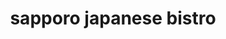 ---
layout: place
title: "sapporo japanese bistro"
permalink: /texas/magnolia/sapporo-japanese-bistro.html
stateAbbr: TX
stateName: Texas
cityName: Magnolia
seo:
  name: "sapporo japanese bistro"
  type: Restaurant
  links: https://sapporotx.com/
description: "Sleek, contemporary spot for a full Japanese menu of sushi & cooked fare, with sake & cocktails. sapporo japanese bistro serves delicious sushi in Magnolia, Texas. Try fresh Japanese dishes for a great dining experience. Available for takeout, delivery, lunch, and dinner."
place_id: ChIJy9zH37svR4YRGLXs0Oc0dZs
photos:
  - name: >-
      places/ChIJy9zH37svR4YRGLXs0Oc0dZs/photos/AeeoHcKvXyK0oe_gUHXj_-dLi-nkqu6xLfRzfX3PgZaVpg--TdQp8uqLYEaF08Cu4ckzs3ccM6EbBzrovJbCShGz8xflIrV7wBC1WFJp-x92Evfu91Nf1mR8i8-ZcAh95CiouzmDJ-W2G85StO0bCIrLcaLDwL3q1PEK3wP2rwxv4L4avieJOFLFO1gEEOijDLl2-CqpIyKRhxxN58KyLf7LLtak0Awoknf_L2RUk1eVSayEmhPUKWctU1NFr86jlh-JS5s999bp0UJuxpwgpqM0HAmCvh5ZrU0UDyXC92hdVOQsm46zscE4-ybqEh3iVZhl2Y7ElsbUZuzjDnhl_UvaX2c4UP6kk7izD6jvcwqnSjcWeKL_AxE6Sll2SRzsSiQQHQeNLiN_YEcaQR_d_LmU0mdxrett5W7elxv1nH22GrWXfw
    widthPx: 4032
    heightPx: 2268
    authorAttributions:
      - displayName: Matthew Meza
        uri: https://maps.google.com/maps/contrib/111767969262291365358
        photoUri: >-
          https://lh3.googleusercontent.com/a-/ALV-UjVztie66FFPsVrww8jZJeUHtFeI7PIF3f7ed802p4t2vMho_gHkyw=s100-p-k-no-mo
    flagContentUri: >-
      https://www.google.com/local/imagery/report/?cb_client=maps_api_places.places_api&image_key=!1e10!2sCIHM0ogKEICAgIDmv7H1Uw&hl=en-US
    googleMapsUri: >-
      https://www.google.com/maps/place//data=!3m4!1e2!3m2!1sCIHM0ogKEICAgIDmv7H1Uw!2e10!4m2!3m1!1s0x86472fbbdfc7dccb:0x9b7534e7d0ecb518
  - name: >-
      places/ChIJy9zH37svR4YRGLXs0Oc0dZs/photos/AeeoHcKIF5-Uqz8Go8nVHnaib0otSOXg8ZyBBLDTdGKxh_obORjj_pnv52zNTtOmKAlEOtxNnKdQ8oO6iLfR_FUHObm9DrEY_Cz8zdYxFeOAvvw9KxXe6VAwx9XhNW65_XS4An5ANNh6TKRAXk6_Q8nK8yvCJOI8Qcrp0TbjDZf7JPQNTlXGbrvxOjemzguZuJV6vHH6JmtDIsIijuDJHMKt74V4ln0TbWCI2__5gHEwZxAqVEruXK5mDNj97j6drd8iB_T1xkw1SRk8kG7QpU3PJn1NnRJgfbe2bjXOhrRU6LwVGGIljob34-xIuE22Gy8EeSGudZazFV9bm5iUyQbF9_3bYHWJp2T1d-IvsssNWHGNlo1Lzm0W_nun0urBuiwtXIHaSe-EUkyQGbk8btT6Xxi3LJX5kLR0QfefwCCv13l_2GQy
    widthPx: 4032
    heightPx: 3024
    authorAttributions:
      - displayName: Mallory Walters
        uri: https://maps.google.com/maps/contrib/112161054501244739374
        photoUri: >-
          https://lh3.googleusercontent.com/a-/ALV-UjWhxvacSm6TNlRMfJbYUz2E6WzO1VqwgUZ_s52YNyBVvVhySX5c=s100-p-k-no-mo
    flagContentUri: >-
      https://www.google.com/local/imagery/report/?cb_client=maps_api_places.places_api&image_key=!1e10!2sCIHM0ogKEICAgICEybnUvgE&hl=en-US
    googleMapsUri: >-
      https://www.google.com/maps/place//data=!3m4!1e2!3m2!1sCIHM0ogKEICAgICEybnUvgE!2e10!4m2!3m1!1s0x86472fbbdfc7dccb:0x9b7534e7d0ecb518
  - name: >-
      places/ChIJy9zH37svR4YRGLXs0Oc0dZs/photos/AeeoHcIwXYIkAxZiiL4qnJ_PJlccheuHqQNn-4F4dw7vKYrUcvKl9jhy5FmoiDJrjWd6__I0bBX0-9gWNcu1376P9urNbnpeWNZ-WwVhJI4t02U_A1DeLtxtX97AlXms79MJO16JOWu862zminOxiLiwNmCUIgMbCEvcy4IC_D91oYKWG_qt2zq2JpPEvtnwzDH9U11lim_VmBAJvwJZ_5qHM9B5v_ilUJCRCLazzi7t7IlrOFUnHG4MLfFtM0bsQS7RmPchu-0SjWsY2bASHV0mJ8DYyu0w-Y6C_x7aVEsbpzZOzvxhAyeFW2Avm9ghDOcwZH0oFD1SQbVcX6RUVbgLTjMGFM5Fn4GtDBd-9DjRLrtSLZHg0Y-5MLbRiKo7Jrl0ScZCr0wNR6OabCdsbEcDOLl-rzTEu6E-kL5tpdDNFwNCSg
    widthPx: 4032
    heightPx: 3024
    authorAttributions:
      - displayName: Dakota Blair
        uri: https://maps.google.com/maps/contrib/104136919266434106665
        photoUri: >-
          https://lh3.googleusercontent.com/a-/ALV-UjX7OlWludTvzDCs4Zs56ONBikvgoaisx4Zat6ZfEQTpbEJ0Lx4=s100-p-k-no-mo
    flagContentUri: >-
      https://www.google.com/local/imagery/report/?cb_client=maps_api_places.places_api&image_key=!1e10!2sCIHM0ogKEICAgMCw94H4Fg&hl=en-US
    googleMapsUri: >-
      https://www.google.com/maps/place//data=!3m4!1e2!3m2!1sCIHM0ogKEICAgMCw94H4Fg!2e10!4m2!3m1!1s0x86472fbbdfc7dccb:0x9b7534e7d0ecb518
  - name: >-
      places/ChIJy9zH37svR4YRGLXs0Oc0dZs/photos/AeeoHcLqXr6ZeGaz5aODbBlr67mck9l9jNTL1myiQTGyguhHA25LKnEHp3j9X8uHn1EhZwq8MTjkYogwLZ3O1xrRzDtnjyyemUi5ibXOat4lqSxlLEvJOQxrNL2n40Nsy6OIdYm--U-OQz9R_bmh2enYuJ9wmAVSZmmevPO4GazuVK6FcwV07BnS0cdDlbGUue5HLm4s6bX2CkaP697ms1NSOGEInPWU2gvVd682JWnjQopfg20d_lM6OoCbvLuneQ-etUDnITFr6aRATNTSnc0CdN7773Q0alWtGlo8CaZ5gL3QUo9MOAsrmXQxDA5iA5_l3QZLGKBs1SsfYWWOGBpUTnPwqL_J95Y8sMzRtfdEHPTK-jxntaP3rGNvWC4xuoRjJi7ncADkJYqPyG-j3kJrYpNntn5YkmOMp5UGKYX1eNQ
    widthPx: 3024
    heightPx: 3024
    authorAttributions:
      - displayName: Eli Addington SR
        uri: https://maps.google.com/maps/contrib/100047230567658398469
        photoUri: >-
          https://lh3.googleusercontent.com/a-/ALV-UjW4TqYfIvpPtekExXxrc8Z0sQVUEHUtI7ocZJ9lb9cudR5h1_9KJw=s100-p-k-no-mo
    flagContentUri: >-
      https://www.google.com/local/imagery/report/?cb_client=maps_api_places.places_api&image_key=!1e10!2sCIHM0ogKEICAgIDV2fOkCQ&hl=en-US
    googleMapsUri: >-
      https://www.google.com/maps/place//data=!3m4!1e2!3m2!1sCIHM0ogKEICAgIDV2fOkCQ!2e10!4m2!3m1!1s0x86472fbbdfc7dccb:0x9b7534e7d0ecb518
  - name: >-
      places/ChIJy9zH37svR4YRGLXs0Oc0dZs/photos/AeeoHcIN5jXF4YYiLXOTHxzMpQyokt69VQwAO88hBNQyn9PaEBkMWp5ihn7xZqtFlDkYOmt5vpGADdIe2--bhuq3TjOyZpd5iUAlTydGbZbwlki6mHfKxY7HAUGTS2jp7LzH6BeglHIjSzpjsudqSQ6IVg1-6uMvVioX1HNeM8gq5Y8mqQyCWA0-9xRkPTknVNjyHvtK666zBXi2zCyvWJDtW2qZbzVZHRlZ96XtJuLeFEnbdxYjrZtufeWG1NlrmCed7dMB3KY_ZptUCyk00x3hYHtrlu1HrCdYkRBdTgSFnGlJJp34yF6PDUxTmVFkxsmP4e2K7TwaoaOlvSVynJBK2V7NP3DS4vWGaR0W4k0axPt_R6TCyXz1_nU4_Ie0TLuInzvpmfNamkQfxw9frx1moS9o3iY2ArgWhqnBAlNoq5bYeYXZ
    widthPx: 4800
    heightPx: 3600
    authorAttributions:
      - displayName: David
        uri: https://maps.google.com/maps/contrib/113073976564592922996
        photoUri: >-
          https://lh3.googleusercontent.com/a-/ALV-UjVkx-IG_5JtfcrVHSPGAlbDmp02D5K-6PJs79GsCfBa6U4xSjk=s100-p-k-no-mo
    flagContentUri: >-
      https://www.google.com/local/imagery/report/?cb_client=maps_api_places.places_api&image_key=!1e10!2sCIHM0ogKEICAgMDAl_mi0gE&hl=en-US
    googleMapsUri: >-
      https://www.google.com/maps/place//data=!3m4!1e2!3m2!1sCIHM0ogKEICAgMDAl_mi0gE!2e10!4m2!3m1!1s0x86472fbbdfc7dccb:0x9b7534e7d0ecb518
  - name: >-
      places/ChIJy9zH37svR4YRGLXs0Oc0dZs/photos/AeeoHcLIePYJEqLeTVQPOFHeDKRXdWnbJdFOsK5X8pelH4C70rAC0ZWXWH4-7dyFWsu8Yl_voDoTYAvQPrtiHP1KzgbmTBes83nqyDffYImI7gR4Bz8xyt9sb8LdEV3UR0UZRQHzoNtl-2AU6jVhu4cNVtkIJMSqeQ1zy05oPVptnDYEXqk8-B6O5TEY3Wu4eLnN3_l5kwG7XveN3H_boveXa-qglncw7YySlO7TRtUid_tRw9hEUVcHP-podeoRyksKwENfPHnk_y-PFWJsAM5QUT0lyD-u0w9oQHJIcxqVQiWDh3EgL8NTlHVoSnDhl1wqo1mSmMCKFeIRxOnvAKT0MeLot_pnz9zt04lyFmHU2wvfB3n3m83aHxa7zQz6xVJUuE52IuSHGmDY9qFEDlIv3ZGxGvehOaWA9UGHEAcCAY9SL6Q
    widthPx: 3024
    heightPx: 4032
    authorAttributions:
      - displayName: Marcus Vines
        uri: https://maps.google.com/maps/contrib/107885915256407688003
        photoUri: >-
          https://lh3.googleusercontent.com/a-/ALV-UjU1FZqn8Z2e2GUZbzuyVboUwGeOu211FOUz2XJyEKmw2InzOet1HA=s100-p-k-no-mo
    flagContentUri: >-
      https://www.google.com/local/imagery/report/?cb_client=maps_api_places.places_api&image_key=!1e10!2sCIHM0ogKEICAgICGurqKqQE&hl=en-US
    googleMapsUri: >-
      https://www.google.com/maps/place//data=!3m4!1e2!3m2!1sCIHM0ogKEICAgICGurqKqQE!2e10!4m2!3m1!1s0x86472fbbdfc7dccb:0x9b7534e7d0ecb518
  - name: >-
      places/ChIJy9zH37svR4YRGLXs0Oc0dZs/photos/AeeoHcIyCAVNW1y659PshL27LtoDl0CdtVAYXDIGI1VudicvIVp8zynvhn4_EUnwhNKX6m4rFy2_XZ4ab6SR6cjJQMV_LgYI2GI9H6g62aGGqtnK6XeJ5xJPtP8QZKaPW21RyS8nxBXlSK6ezSYjP1ocUvuPbMfeCTmFZsWbIXvUv5vz_p4mAlqAm_PNR6QouUWGJrtbSyp4mb65Tg0Zfqe5niJKvW4_XKoI9lVapDwe7_DW7-_5sY5rVkNQM8jP9p7f4TSRFAqToJcTmuGm6rtSuiSywFSqvc5ReHDSOfyduVHvQseZghcKS6E7GNzkOAMST1hzSAY-xerORw3tydAQ-WxrcMPSADu5apgKfpJc_3UW7yBqku0E5qo_Uyn_wFztRxugXwyIfRmKhtD3XxO-LPOreWkKr_xkDTNfFW9cuJw
    widthPx: 3024
    heightPx: 4032
    authorAttributions:
      - displayName: Kipsi
        uri: https://maps.google.com/maps/contrib/105018991265219252906
        photoUri: >-
          https://lh3.googleusercontent.com/a/ACg8ocKqKFCzhhR0PVOmSNVDzuIn4GArsR_HsRyRky4vjRxpe4ojgG7v=s100-p-k-no-mo
    flagContentUri: >-
      https://www.google.com/local/imagery/report/?cb_client=maps_api_places.places_api&image_key=!1e10!2sCIHM0ogKEICAgID70sq_aA&hl=en-US
    googleMapsUri: >-
      https://www.google.com/maps/place//data=!3m4!1e2!3m2!1sCIHM0ogKEICAgID70sq_aA!2e10!4m2!3m1!1s0x86472fbbdfc7dccb:0x9b7534e7d0ecb518
  - name: >-
      places/ChIJy9zH37svR4YRGLXs0Oc0dZs/photos/AeeoHcJlNXGJ8_rS1cglV0uwZl_7zAmTvUN1YwFqTRGDA0owS7-el7Sl8-e6HUi2DjtvPU7yhsCGfJrGiXGyHWe-6u5AXXXhd2lCgZlvsjinjmfAsn48rjcQxEZD8UUd7Xx4_TiQ75ducS6Rnpzk0iUc6EEsrmSV4tey9417UUD_n1I317aWryK8VoJzEoNCB5hsCZA4sqO60JwVOngJ6QvND-5umFuBn0KUMXghog_2cgI6292w74303pjVjloPNUy-aaf5dwBM1QcUmhHWJgqvZJs2oyOYCtOL7VbyNSVyION_JsuaRrHJibs5_JKxk4Pn1dQaWC0Jr8PdCROfWWrR4nBhdZLMa-hfi1_FJUGeRMiIYu7eDaslQUWdotoa6HYDE6mYvJk6KXh7j26q_ZRiPO0KvqCruJyBU5WqOe9E4fb0og
    widthPx: 3024
    heightPx: 4032
    authorAttributions:
      - displayName: Kipsi
        uri: https://maps.google.com/maps/contrib/105018991265219252906
        photoUri: >-
          https://lh3.googleusercontent.com/a/ACg8ocKqKFCzhhR0PVOmSNVDzuIn4GArsR_HsRyRky4vjRxpe4ojgG7v=s100-p-k-no-mo
    flagContentUri: >-
      https://www.google.com/local/imagery/report/?cb_client=maps_api_places.places_api&image_key=!1e10!2sCIHM0ogKEICAgID70sq_SA&hl=en-US
    googleMapsUri: >-
      https://www.google.com/maps/place//data=!3m4!1e2!3m2!1sCIHM0ogKEICAgID70sq_SA!2e10!4m2!3m1!1s0x86472fbbdfc7dccb:0x9b7534e7d0ecb518
  - name: >-
      places/ChIJy9zH37svR4YRGLXs0Oc0dZs/photos/AeeoHcLmRYTEqLwod7QqZnSdzs9D8y-zxRgiiOWrznNxDEAZzumbtyNMLqlUZqI-fI4t9vb8F4bQOabfq5DrSWXQxzSPtj6_pM4KWUnrydlgM173AXSObjta-rosg9Bpy-uddepApTQm2YBFWig4e5aYCFZQrtn7JJVQoz3fPt9sgS-30AqCYcIv2iMWBMMd_xzEIJ8BLX_7IWVZAlDWJYQ5aZXIlzy8TEkNjKJvEZULe1GGeVOiHWustlO-6e-NYLaRiRPLN-e4KsSToQxfIarAwIQyFsmHFq5JLOoL55dwoBjNAX38FCFxOC7aoZN0asRBOOO_NlGUbXrsVOFt1uw8tsK6eQVWfJg_CEj4suEi1-ERcGNStYFHcuRkURXnIUpG5_aTFCmqz-tjkwe4Cy6cBSEoubrjgyLAIr7NwevNZ7Q
    widthPx: 3480
    heightPx: 4640
    authorAttributions:
      - displayName: Romy McCloskey
        uri: https://maps.google.com/maps/contrib/114387515689451657900
        photoUri: >-
          https://lh3.googleusercontent.com/a-/ALV-UjXXL2aIXa77DPuGrbHW42L8u_zE74hl948OPHECCwlO-DwifuQhDQ=s100-p-k-no-mo
    flagContentUri: >-
      https://www.google.com/local/imagery/report/?cb_client=maps_api_places.places_api&image_key=!1e10!2sCIHM0ogKEICAgICkgP6PUQ&hl=en-US
    googleMapsUri: >-
      https://www.google.com/maps/place//data=!3m4!1e2!3m2!1sCIHM0ogKEICAgICkgP6PUQ!2e10!4m2!3m1!1s0x86472fbbdfc7dccb:0x9b7534e7d0ecb518
  - name: >-
      places/ChIJy9zH37svR4YRGLXs0Oc0dZs/photos/AeeoHcIlw-otuIySh2HUUPO5L_Qewt78Fnm1dtw0kng9zJ8ZA5NYuYg9VxvTfDfK7-Kk3TPULCbQIzDVh4uryiBDofu-tX_GM9w2p9cojULJBF0Hht2xNXFJoJcJpBryidpDabrUVUGFD8F-3aiUbtSKZntF3nOVOVPQ-gcdDsozGJJOr5KTaWRBmSpd5YHxLXjXx3nToC-xKZbKIqbEOoRwEsEn55Pzua9rfqqeXOcX2ZEhoMqzNBIdQduzswRaIV38xOHloXs0j-APrsLXsOJOBF5UoC99SXdhoW8X577OAoRMPinp2snpdDBfmczH0qyr3KkKhpf53kBBErGUo5QhHwOvfTOLWJMenE1iFLR-NXKiFpgRbrSgJsMj0pGLnxeDJfTNJJt_oYRrFrk7fKz45zCo24BRdKba1Zpp9q7EstG6K539
    widthPx: 4800
    heightPx: 3600
    authorAttributions:
      - displayName: David
        uri: https://maps.google.com/maps/contrib/113073976564592922996
        photoUri: >-
          https://lh3.googleusercontent.com/a-/ALV-UjVkx-IG_5JtfcrVHSPGAlbDmp02D5K-6PJs79GsCfBa6U4xSjk=s100-p-k-no-mo
    flagContentUri: >-
      https://www.google.com/local/imagery/report/?cb_client=maps_api_places.places_api&image_key=!1e10!2sCIHM0ogKEICAgMDAl_misgE&hl=en-US
    googleMapsUri: >-
      https://www.google.com/maps/place//data=!3m4!1e2!3m2!1sCIHM0ogKEICAgMDAl_misgE!2e10!4m2!3m1!1s0x86472fbbdfc7dccb:0x9b7534e7d0ecb518
address: '30420 FM2978 #300, Magnolia, TX 77354, USA'
street: '30420 FM2978 #300'
city: Magnolia
state: TX
zip: '77354'
country: USA
neighborhood: Sterling Ridge
latitude: '30.194463'
longitude: '-95.588029'
accessibility_options:
  wheelchairAccessibleParking: true
  wheelchairAccessibleEntrance: true
  wheelchairAccessibleRestroom: true
  wheelchairAccessibleSeating: true
business_status: OPERATIONAL
name: sapporo japanese bistro
google_maps_links:
  directionsUri: >-
    https://www.google.com/maps/dir//''/data=!4m7!4m6!1m1!4e2!1m2!1m1!1s0x86472fbbdfc7dccb:0x9b7534e7d0ecb518!3e0
  placeUri: https://maps.google.com/?cid=11201917818401240344
  writeAReviewUri: >-
    https://www.google.com/maps/place//data=!4m3!3m2!1s0x86472fbbdfc7dccb:0x9b7534e7d0ecb518!12e1
  reviewsUri: >-
    https://www.google.com/maps/place//data=!4m4!3m3!1s0x86472fbbdfc7dccb:0x9b7534e7d0ecb518!9m1!1b1
  photosUri: >-
    https://www.google.com/maps/place//data=!4m3!3m2!1s0x86472fbbdfc7dccb:0x9b7534e7d0ecb518!10e5
primary_type: Japanese Restaurant
opening_hours:
  regular: null
  current: null
secondary_opening_hours:
  regular:
    weekdayDescriptions: null
    type: null
  current:
    weekdayDescriptions: null
    type: null
phone: (281) 789-4445
price_level: PRICE_LEVEL_MODERATE
price_range: $20 &ndash; $30
rating: '4.4'
rating_count: 0
website: https://sapporotx.com/
reviews:
  - name: >-
      places/ChIJy9zH37svR4YRGLXs0Oc0dZs/reviews/ChZDSUhNMG9nS0VJQ0FnTURBbF9taUVnEAE
    relativePublishTimeDescription: 2 months ago
    rating: 5
    text:
      text: >-
        Went here for lunch on 2/11/25. Place was empty, but the lunch specials
        were fantastic and service was great. The price for the amount of food
        on the lunch Teryaki Chicken and Teryaki Steak was impressive. Came with
        a bowl of soup/salad, 4 pieces of sushi, crab wontons, egg rolls. Price
        was very fair and the place was really nice and clean inside with a full
        bar. Will be returning!
      languageCode: en
    originalText:
      text: >-
        Went here for lunch on 2/11/25. Place was empty, but the lunch specials
        were fantastic and service was great. The price for the amount of food
        on the lunch Teryaki Chicken and Teryaki Steak was impressive. Came with
        a bowl of soup/salad, 4 pieces of sushi, crab wontons, egg rolls. Price
        was very fair and the place was really nice and clean inside with a full
        bar. Will be returning!
      languageCode: en
    authorAttribution:
      displayName: David
      uri: https://www.google.com/maps/contrib/113073976564592922996/reviews
      photoUri: >-
        https://lh3.googleusercontent.com/a-/ALV-UjVkx-IG_5JtfcrVHSPGAlbDmp02D5K-6PJs79GsCfBa6U4xSjk=s128-c0x00000000-cc-rp-mo-ba4
    publishTime: '2025-02-12T12:21:17.526860Z'
    flagContentUri: >-
      https://www.google.com/local/review/rap/report?postId=ChZDSUhNMG9nS0VJQ0FnTURBbF9taUVnEAE&d=17924085&t=1
    googleMapsUri: >-
      https://www.google.com/maps/reviews/data=!4m6!14m5!1m4!2m3!1sChZDSUhNMG9nS0VJQ0FnTURBbF9taUVnEAE!2m1!1s0x86472fbbdfc7dccb:0x9b7534e7d0ecb518
  - name: >-
      places/ChIJy9zH37svR4YRGLXs0Oc0dZs/reviews/ChdDSUhNMG9nS0VJQ0FnSUMzcmRERnh3RRAB
    relativePublishTimeDescription: 5 months ago
    rating: 5
    text:
      text: >-
        I absolutely love this place. Wouldn't go anywhere else for sushi! Fish
        so fresh you can watch them cut and clean it in front of you. The wait
        staff is hands down amazing. They will give you recommendations and even
        do substitutions if you don't like a certain type of ingredient. Oh
        don't forget the amazing happy hour!
      languageCode: en
    originalText:
      text: >-
        I absolutely love this place. Wouldn't go anywhere else for sushi! Fish
        so fresh you can watch them cut and clean it in front of you. The wait
        staff is hands down amazing. They will give you recommendations and even
        do substitutions if you don't like a certain type of ingredient. Oh
        don't forget the amazing happy hour!
      languageCode: en
    authorAttribution:
      displayName: Jessica Thornhill
      uri: https://www.google.com/maps/contrib/105382964469359001653/reviews
      photoUri: >-
        https://lh3.googleusercontent.com/a-/ALV-UjWPfpTKTVZNUENqANA5uWOOn9rHFlaRYQMh07_zWGFsS53UC57VLA=s128-c0x00000000-cc-rp-mo-ba4
    publishTime: '2024-11-08T02:23:54.345952Z'
    flagContentUri: >-
      https://www.google.com/local/review/rap/report?postId=ChdDSUhNMG9nS0VJQ0FnSUMzcmRERnh3RRAB&d=17924085&t=1
    googleMapsUri: >-
      https://www.google.com/maps/reviews/data=!4m6!14m5!1m4!2m3!1sChdDSUhNMG9nS0VJQ0FnSUMzcmRERnh3RRAB!2m1!1s0x86472fbbdfc7dccb:0x9b7534e7d0ecb518
  - name: >-
      places/ChIJy9zH37svR4YRGLXs0Oc0dZs/reviews/ChZDSUhNMG9nS0VJQ0FnTUNROC1DbE5nEAE
    relativePublishTimeDescription: a month ago
    rating: 5
    text:
      text: >-
        I always come here for my birthday and special occasions. I love it so
        much, never had a bad experience. The food is wonderful. Usually I get
        Sushi, they have a wonderful and large selection and everything is well
        made and tastes wonderful. All of the wait staff are so friendly and
        helpful. One of my favorite sushi places. I don't really have any
        complaints except for it being loud, but that's because they have good
        business and not that big of a deal.
      languageCode: en
    originalText:
      text: >-
        I always come here for my birthday and special occasions. I love it so
        much, never had a bad experience. The food is wonderful. Usually I get
        Sushi, they have a wonderful and large selection and everything is well
        made and tastes wonderful. All of the wait staff are so friendly and
        helpful. One of my favorite sushi places. I don't really have any
        complaints except for it being loud, but that's because they have good
        business and not that big of a deal.
      languageCode: en
    authorAttribution:
      displayName: Aubrey Gonzales
      uri: https://www.google.com/maps/contrib/108390590457144957291/reviews
      photoUri: >-
        https://lh3.googleusercontent.com/a-/ALV-UjXqZUG32uWpbkbgVHpYUkiPfVl99Jz96YD-jzH2kyeoK_-RrK8t=s128-c0x00000000-cc-rp-mo-ba2
    publishTime: '2025-03-07T02:09:36.489555Z'
    flagContentUri: >-
      https://www.google.com/local/review/rap/report?postId=ChZDSUhNMG9nS0VJQ0FnTUNROC1DbE5nEAE&d=17924085&t=1
    googleMapsUri: >-
      https://www.google.com/maps/reviews/data=!4m6!14m5!1m4!2m3!1sChZDSUhNMG9nS0VJQ0FnTUNROC1DbE5nEAE!2m1!1s0x86472fbbdfc7dccb:0x9b7534e7d0ecb518
  - name: >-
      places/ChIJy9zH37svR4YRGLXs0Oc0dZs/reviews/ChdDSUhNMG9nS0VJQ0FnSURydGZUQnFnRRAB
    relativePublishTimeDescription: 8 months ago
    rating: 5
    text:
      text: >-
        The service was fantastic, the food was amazing, and the atmosphere was
        phenomenal. This place is so well done, that it certainly has an upscale
        feel to it. The sushi rolls are bigger (longer) than expected, so maybe
        order them one-at-a-time, unless sharing; certainly a good thing (larger
        portion than expected). The hibachi combo (pictured) was very delicious
        and plentiful. The happy hour drink specials ($7.50 martinis) were
        great. I would definitely recommend this place to anyone looking for a
        restaurant with an upscale vibe.
      languageCode: en
    originalText:
      text: >-
        The service was fantastic, the food was amazing, and the atmosphere was
        phenomenal. This place is so well done, that it certainly has an upscale
        feel to it. The sushi rolls are bigger (longer) than expected, so maybe
        order them one-at-a-time, unless sharing; certainly a good thing (larger
        portion than expected). The hibachi combo (pictured) was very delicious
        and plentiful. The happy hour drink specials ($7.50 martinis) were
        great. I would definitely recommend this place to anyone looking for a
        restaurant with an upscale vibe.
      languageCode: en
    authorAttribution:
      displayName: William Young
      uri: https://www.google.com/maps/contrib/114691127196496139683/reviews
      photoUri: >-
        https://lh3.googleusercontent.com/a-/ALV-UjWcrVADu0XTqNRoSVZrxsE6CfIATuRf_hYHmmMrVL3kxyJhWV33=s128-c0x00000000-cc-rp-mo-ba4
    publishTime: '2024-07-19T00:21:18.830608Z'
    flagContentUri: >-
      https://www.google.com/local/review/rap/report?postId=ChdDSUhNMG9nS0VJQ0FnSURydGZUQnFnRRAB&d=17924085&t=1
    googleMapsUri: >-
      https://www.google.com/maps/reviews/data=!4m6!14m5!1m4!2m3!1sChdDSUhNMG9nS0VJQ0FnSURydGZUQnFnRRAB!2m1!1s0x86472fbbdfc7dccb:0x9b7534e7d0ecb518
  - name: >-
      places/ChIJy9zH37svR4YRGLXs0Oc0dZs/reviews/ChZDSUhNMG9nS0VJQ0FnTUNnbk0tcWV3EAE
    relativePublishTimeDescription: a month ago
    rating: 3
    text:
      text: >-
        made delivery in the order there were 3 rolls of sushi, were upset that
        they brought only one mini jar of ginger with literally 3 pieces
        together with wasabi. but I do not eat wasabi and can not stand the
        taste, but I do not eat sushi without ginger. the first time I see a
        restaurant with such service ...
      languageCode: en
    originalText:
      text: >-
        made delivery in the order there were 3 rolls of sushi, were upset that
        they brought only one mini jar of ginger with literally 3 pieces
        together with wasabi. but I do not eat wasabi and can not stand the
        taste, but I do not eat sushi without ginger. the first time I see a
        restaurant with such service ...
      languageCode: en
    authorAttribution:
      displayName: Kristina K
      uri: https://www.google.com/maps/contrib/106315568139410626197/reviews
      photoUri: >-
        https://lh3.googleusercontent.com/a-/ALV-UjVtGvNUZs2IxjQB4fD_FwCksJlbw8MKVUdITYHUzGUMIHUm9mfk=s128-c0x00000000-cc-rp-mo
    publishTime: '2025-02-15T03:03:18.325009Z'
    flagContentUri: >-
      https://www.google.com/local/review/rap/report?postId=ChZDSUhNMG9nS0VJQ0FnTUNnbk0tcWV3EAE&d=17924085&t=1
    googleMapsUri: >-
      https://www.google.com/maps/reviews/data=!4m6!14m5!1m4!2m3!1sChZDSUhNMG9nS0VJQ0FnTUNnbk0tcWV3EAE!2m1!1s0x86472fbbdfc7dccb:0x9b7534e7d0ecb518
parking_options:
  freeParkingLot: true
  freeStreetParking: true
  paidStreetParking: false
payment_options:
  acceptsCreditCards: true
  acceptsDebitCards: true
  acceptsCashOnly: false
  acceptsNfc: true
allow_dogs: null
curbside_pickup: null
delivery: true
dine_in: true
good_for_children: true
good_for_groups: true
good_for_sports: false
live_music: false
menu_for_children: true
outdoor_seating: false
reservable: true
restroom: true
serves_beer: true
serves_breakfast: false
serves_brunch: false
serves_cocktails: true
serves_coffee: true
serves_dinner: true
serves_dessert: true
serves_lunch: true
serves_vegetarian_food: true
serves_wine: true
takeout: true
update_category: essentials
summary: >-
  Sleek, contemporary spot for a full Japanese menu of sushi & cooked fare, with
  sake & cocktails.

---